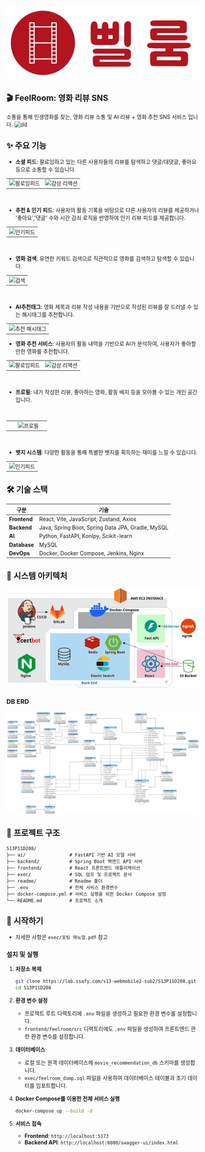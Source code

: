 ![serviceLogo](./readme/serviceLogo.png)

## **🎬 FeelRoom: 영화 리뷰 SNS**

소통을 통해 인생영화를 찾는,
영화 리뷰 소통 및 AI 리뷰 + 영화 추천 SNS 서비스 입니다.
![dd](./readme/introduce.png)

## ✨ 주요 기능
- **소셜 피드**: 팔로잉하고 있는 다른 사용자들의 리뷰를 탐색하고 댓글/대댓글, 좋아요 등으로 소통할 수 있습니다.
<table>
  <tr>
    <td align="center">
      <img src="./readme/followFeed.gif" alt="팔로잉피드" width="20%">
    </td>
    <td align="center">
      <img src="./readme/reaction.gif" alt="감상 리액션" width="20%">
    </td>
  </tr>
</table>
<br>

- **추천 & 인기 피드**: 사용자의 활동 기록을 바탕으로 다른 사용자의 리뷰를 제공하거나 '좋아요','댓글' 수와 시간 감쇠 로직을 반영하여 인기 리뷰 피드를 제공합니다.
<table>
    <tr>
        <td align="center">
            <img src="./readme/recommendFeed.gif" alt="인기피드" width="20%">
        </td>
    </tr>
</table>
<br>


- **영화 검색**: 유연한 키워드 검색으로 직관적으로 영화를 검색하고 탐색할 수 있습니다.
<table>
    <tr>
        <td align="center">
            <img src="./readme/search.gif" alt="검색" width="20%">
        </td>
    </tr>
</table>
<br>


- **AI추천태그**: 영화 제목과 리뷰 작성 내용을 기반으로 작성된 리뷰를 잘 드러낼 수 있는 해시태그를 추천합니다.
<table>
    <tr>
        <td align="center">
            <img src="./readme/aiTagService.gif" alt="추천 해시태그" width="40%">
        </td>
    </tr>
</table>

- **영화 추천 서비스**: 사용자의 활동 내역을 기반으로 AI가 분석하여, 사용자가 좋아할 만한 영화를 추천합니다.
<table>
  <tr>
    <td align="center">
      <img src="./readme/movieRecommend.gif" alt="팔로잉피드" width="40%">
    </td>
    <td align="center">
      <img src="./readme/onboarding.gif" alt="감상 리액션" width="40%">
    </td>
  </tr>
</table>
<br>

- **프로필**: 내가 작성한 리뷰, 좋아하는 영화, 활동 배지 등을 모아볼 수 있는 개인 공간입니다.
<table>
    <tr>
        <td align="center">
            <img src="./readme/profile.gif" alt="프로필" width="40%">
        </td>
    </tr>
</table>
<br>

- **뱃지 시스템**: 다양한 활동을 통해 특별한 뱃지를 획득하는 재미를 느낄 수 있습니다.
<table>
    <tr>
        <td align="center">
            <img src="./readme/badgeSystem.gif" alt="인기피드" width="20%">
        </td>
    </tr>
</table>

## 🛠️ 기술 스택

| 구분 | 기술 |
| --- | --- |
| **Frontend** | React, Vite, JavaScript, Zustand, Axios |
| **Backend** | Java, Spring Boot, Spring Data JPA, Gradle, MySQL |
| **AI** | Python, FastAPI, Konlpy, Scikit-learn |
| **Database** | MySQL |
| **DevOps** | Docker, Docker Compose, Jenkins, Nginx |

## 📐 시스템 아키텍처
![System Architecture](./readme/projectArchitecture.png)

### DB ERD
![erd](./readme/erd.png)


## 📂 프로젝트 구조

```
S13P11D208/
├── ai/                # FastAPI 기반 AI 모델 서버
├── backend/           # Spring Boot 백엔드 API 서버
├── frontend/          # React 프론트엔드 애플리케이션
├── exec/              # SQL 덤프 및 프로젝트 문서
├── readme/            # Readme 폴더
├── .env               # 전체 서비스 환경변수
├── docker-compose.yml # 서비스 실행을 위한 Docker Compose 설정
└── README.md          # 프로젝트 소개
```

## 🚀 시작하기
- 자세한 사항은 `exec/포팅 매뉴얼.pdf` 참고

### 설치 및 실행

1.  **저장소 복제**
    ```bash
    git clone https://lab.ssafy.com/s13-webmobile2-sub2/S13P11D208.git
    cd S13P11D208
    ```

2.  **환경 변수 설정**
    -   프로젝트 루트 디렉토리에 `.env` 파일을 생성하고 필요한 환경 변수를 설정합니다.
    -   `frontend/feelroom/src` 디렉토리에도 `.env` 파일을 생성하여 프론트엔드 관련 환경 변수를 설정합니다.

3.  **데이터베이스**
    -   로컬 또는 원격 데이터베이스에 `movie_recommendation_db` 스키마를 생성합니다.
    -   `exec/feelroom_dump.sql` 파일을 사용하여 데이터베이스 테이블과 초기 데이터를 임포트합니다.

4.  **Docker Compose를 이용한 전체 서비스 실행**
    ```bash
    docker-compose up --build -d
    ```

5.  **서비스 접속**
    -   **Frontend**: `http://localhost:5173`
    -   **Backend API**: `http://localhost:8080/swagger-ui/index.html`
